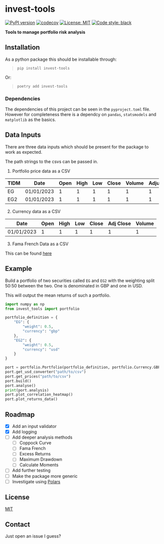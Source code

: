 # invest-tools

[![PyPI version](https://badge.fury.io/py/invest-tools.svg)](https://badge.fury.io/py/invest-tools)
[![codecov](https://codecov.io/gh/leo-jp-edwards/invest-tools/graph/badge.svg?token=C1W8MZFS80)](https://codecov.io/gh/leo-jp-edwards/invest-tools)
[![License: MIT](https://img.shields.io/badge/License-MIT-yellow.svg)](https://opensource.org/licenses/MIT)
[![Code style: black](https://img.shields.io/badge/code%20style-black-000000.svg)](https://github.com/psf/black)

**Tools to manage portfolio risk analysis**

## Installation

As a python package this should be installable through:

> `pip install invest-tools`

Or:

> `poetry add invest-tools`

### Dependencies

The dependencies of this project can be seen in the `pyproject.toml` file. However for completeness there is a dependcy on `pandas`, `statsmodels` and `matplotlib` as the basics.

## Data Inputs

There are three data inputs which should be present for the package to work as expected. 

The path strings to the csvs can be passed in. 

1. Portfolio price data as a CSV

| TIDM | Date | Open | High | Low | Close | Volume | Adjustment |
|------|------|------|------|-----|-------|--------|------------|
| EG | 01/01/2023 | 1 | 1 | 1 | 1 | 1 | 1 |
| EG2 | 01/01/2023 | 1 | 1 | 1 | 1 | 1 | 1 |

2. Currency data as a CSV

| Date | Open | High | Low | Close | Adj Close | Volume |
|------|------|------|-----|-------|-----------|--------|
| 01/01/2023 | 1 | 1 | 1 | 1 | 1 | 1 |

3. Fama French Data as a CSV

This can be found [here](https://mba.tuck.dartmouth.edu/pages/faculty/ken.french/data_library.html)

## Example

Build a portfolio of two securities called `EG` and `EG2` with the weighting split 50:50 between the two. One is denominated in GBP and one in USD.

This will output the mean returns of such a portfolio.

```python
import numpy as np
from invest_tools import portfolio

portfolio_definition = {
    "EG": {
        "weight": 0.5,
        "currency": "gbp"
    },
    "EG2": {
        "weight": 0.5,
        "currency": "usd"
    }
}

port = portfolio.Portfolio(portfolio_definition, portfolio.Currency.GBP)
port.get_usd_converter("path/to/csv")
port.get_prices("path/to/csv")
port.build()
port.analyse()
print(port.analysis)
port.plot_correlation_heatmap()
port.plot_returns_data()
```

## Roadmap

- [x] Add an input validator
- [x] Add logging
- [ ] Add deeper analysis methods
    - [ ] Coppock Curve
    - [ ] Fama French
    - [ ] Excess Returns
    - [ ] Maximum Drawdown
    - [ ] Calculate Moments
- [ ] Add further testing
- [ ] Make the package more generic
- [ ] Investigate using [Polars](https://www.pola.rs/)

## License

[MIT](LICENSE)

## Contact

Just open an issue I guess?